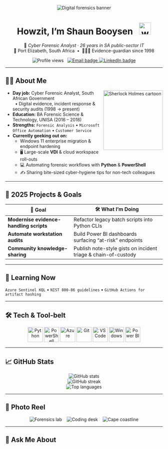 <!-- ===================================================== -->
<!--  GitHub Profile README  ·  https://github.com/shaunbooysen -->
<!-- ===================================================== -->

<!-- =============  HERO BANNER  ============= -->
<p align="center">
  <!-- Free Unsplash image – swap for your own if you like -->
  <img src="https://images.unsplash.com/photo-1591696205602-2f950c417cb9?auto=format&fit=crop&w=1600&h=350&q=80" 
       alt="Digital forensics banner" />
</p>

<h1 align="center">
  Howzit, I’m <strong>Shaun Booysen</strong> &nbsp;
  <img src="https://media.giphy.com/media/hvRJCLFzcasrR4ia7z/giphy.gif" width="38" alt="wave"/>
</h1>

<p align="center">
  🔐 <em>Cyber Forensic Analyst · 26 years in SA public-sector IT</em><br/>
  📍 Port Elizabeth, South Africa &nbsp;•&nbsp; 🕵🏻‍♂️ Evidence-guardian since 1998
</p>

<p align="center">
  <img src="https://komarev.com/ghpvc/?username=shaunbooysen&style=flat-square&color=blueviolet" alt="Profile views"/>
  &nbsp;
  <a href="mailto:shaunbooysen@yahoo.co.za">
    <img src="https://img.shields.io/badge/Email-D14836?logo=gmail&logoColor=white&style=flat-square" alt="Email badge"/>
  </a>
  <a href="https://www.linkedin.com/in/shaun-booysen-79012b82">
    <img src="https://img.shields.io/badge/LinkedIn-0A66C2?logo=linkedin&logoColor=white&style=flat-square" alt="LinkedIn badge"/>
  </a>
</p>

---

## 👨‍💻 About Me
<img align="right" src="https://media.giphy.com/media/Ju7l5y9osyymQ/giphy.gif" width="190" alt="Sherlock Holmes cartoon"/>

- **Day job:** Cyber Forensic Analyst, South African Government  
  &nbsp; • Digital evidence, incident response & security audits (1998 → present)  
- **Education:** BA Forensic Science & Technology, UNISA (2016 – 2018)  
- **Strengths:** `Forensic Analysis` • `Microsoft Office Automation` • `Customer Service`
- **Currently geeking out on:**  
  - Windows 11 enterprise migration & endpoint hardening  
  - 🖥️ Large-scale **VDI** & cloud workspace roll-outs  
  - 💻 Automating forensic workflows with **Python** & **PowerShell**  
  - ✍️ Sharing bite-sized cyber-hygiene tips for non-tech colleagues  

---

## 🔭 2025 Projects & Goals
| 🚀 Goal | 🛠️ What I’m Doing |
|--------|--------------------|
| **Modernise evidence-handling scripts** | Refactor legacy batch scripts into Python CLIs |
| **Automate workstation audits** | Build Power BI dashboards surfacing “at-risk” endpoints |
| **Community knowledge-sharing** | Publish note-style gists on incident triage & chain-of-custody |

---

## 🌱 Learning Now
`Azure Sentinel KQL` • `NIST 800-86 guidelines` • `GitHub Actions for artifact hashing`

---

## 🛠 Tech & Tool-belt
<p align="center">
  <img src="https://cdn.jsdelivr.net/gh/devicons/devicon/icons/python/python-original.svg" width="48" title="Python"/>
  <img src="https://cdn.jsdelivr.net/gh/devicons/devicon/icons/powershell/powershell-original.svg" width="48" title="PowerShell"/>
  <img src="https://cdn.jsdelivr.net/gh/devicons/devicon/icons/azure/azure-original.svg" width="48" title="Azure"/>
  <img src="https://cdn.jsdelivr.net/gh/devicons/devicon/icons/git/git-plain.svg" width="48" title="Git"/>
  <img src="https://cdn.jsdelivr.net/gh/devicons/devicon/icons/vscode/vscode-original.svg" width="48" title="VS Code"/>
  <img src="https://cdn.jsdelivr.net/gh/devicons/devicon/icons/windows8/windows8-original.svg" width="48" title="Windows"/>
  <img src="https://raw.githubusercontent.com/microsoft/PowerBI-Icons/main/SVG/Power-BI.svg" width="48" title="Power BI"/>
</p>

---

## 📈 GitHub Stats
<p align="center">
  <img src="https://github-readme-stats.vercel.app/api?username=shaunbooysen&show_icons=true&hide_border=true&count_private=true" alt="GitHub stats"/>
  <br/>
  <img src="https://github-readme-streak-stats.herokuapp.com?user=shaunbooysen&hide_border=true" alt="GitHub streak"/>
  <br/>
  <img src="https://github-readme-stats.vercel.app/api/top-langs/?username=shaunbooysen&layout=compact&hide_border=true" alt="Top languages"/>
</p>

---

## 📸 Photo Reel
<p align="center">
  <img src="https://images.unsplash.com/photo-1518779578993-ec3579fee39f?auto=format&fit=crop&w=330&h=200&q=60" alt="Forensics lab"/>
  &nbsp;&nbsp;
  <img src="https://images.unsplash.com/photo-1593642532400-2682810df593?auto=format&fit=crop&w=330&h=200&q=60" alt="Coding desk"/>
  &nbsp;&nbsp;
  <img src="https://images.unsplash.com/photo-1603578429757-71033cdddbde?auto=format&fit=crop&w=330&h=200&q=60" alt="Cape coastline"/>
</p>

---

## 💬 Ask Me About
